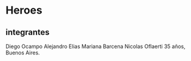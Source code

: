 # Heroes
## integrantes
Diego Ocampo
Alejandro Elias
Mariana Barcena
Nicolas Oflaerti 35 años, Buenos Aires.